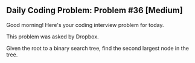 ## Daily Coding Problem: Problem #36 [Medium]

Good morning! Here's your coding interview problem for today.

This problem was asked by Dropbox.

Given the root to a binary search tree, find the second largest node in the tree.
